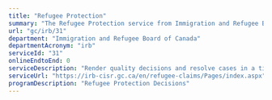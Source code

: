 ```yaml
---
title: "Refugee Protection"
summary: "The Refugee Protection service from Immigration and Refugee Board of Canada is not available end-to-end online, according to the GC Service Inventory."
url: "gc/irb/31"
department: "Immigration and Refugee Board of Canada"
departmentAcronym: "irb"
serviceId: "31"
onlineEndtoEnd: 0
serviceDescription: "Render quality decisions and resolve cases in a timely manner regarding refugee protection claims made by persons in Canada and applications by the Minister to vacate or cease a refugee protection claim"
serviceUrl: "https://irb-cisr.gc.ca/en/refugee-claims/Pages/index.aspx"
programDescription: "Refugee Protection Decisions"
---
```

